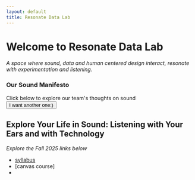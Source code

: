 ```yaml
---
layout: default
title: Resonate Data Lab
---
```


# Welcome to Resonate Data Lab

*A space where sound, data and human centered design interact, resonate with experimentation and listening.*

<div class="manifesto-section">
  <div class="manifesto-content">
    <h3>Our Sound Manifesto</h3>
    <div class="manifesto-quote" id="manifestoText">Click below to explore our team's thoughts on sound</div>
    <div class="manifesto-author" id="manifestoAuthor"></div>
    <button class="new-quote-btn" onclick="randomizeManifesto()">I want another one:)</button>
  </div>
</div>

## Explore Your Life in Sound: Listening with Your Ears and with Technology

*Explore the Fall 2025 links below*
- [syllabus](https://docs.google.com/document/d/1xupQy83nfSL-MqOwzLhr6ElUiEZa6HwEdW2dzIuvONg/edit?tab=t.0#heading=h.d36dffgjw5gi)
- [canvas course]
- 

